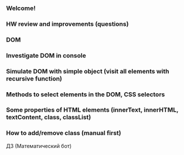 ### Welcome!

### HW review and improvements (questions)

### DOM

### Investigate DOM in console

### Simulate DOM with simple object (visit all elements with recursive function)

### Methods to select elements in the DOM, CSS selectors

### Some properties of HTML elements (innerText, innerHTML, textContent, class, classList)

### How to add/remove class (manual first)



ДЗ (Математический бот)
